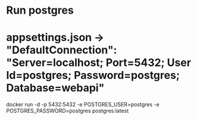 # Run postgres
# appsettings.json -> "DefaultConnection": "Server=localhost; Port=5432; User Id=postgres; Password=postgres; Database=webapi"
docker run -d -p 5432:5432 -e POSTGRES_USER=postgres -e POSTGRES_PASSWORD=postgres postgres:latest
